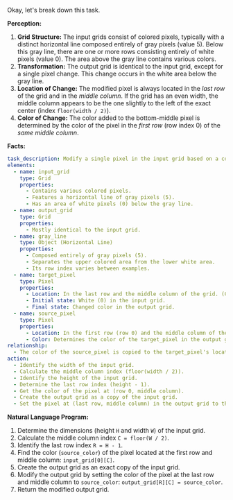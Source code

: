 Okay, let's break down this task.

**Perception:**

1.  **Grid Structure:** The input grids consist of colored pixels, typically with a distinct horizontal line composed entirely of gray pixels (value 5). Below this gray line, there are one or more rows consisting entirely of white pixels (value 0). The area above the gray line contains various colors.
2.  **Transformation:** The output grid is identical to the input grid, except for a single pixel change. This change occurs in the white area below the gray line.
3.  **Location of Change:** The modified pixel is always located in the *last row* of the grid and in the *middle column*. If the grid has an even width, the middle column appears to be the one slightly to the left of the exact center (index `floor(width / 2)`).
4.  **Color of Change:** The color added to the bottom-middle pixel is determined by the color of the pixel in the *first row* (row index 0) of the *same middle column*.

**Facts:**


```yaml
task_description: Modify a single pixel in the input grid based on a color found in the top row.
elements:
  - name: input_grid
    type: Grid
    properties:
      - Contains various colored pixels.
      - Features a horizontal line of gray pixels (5).
      - Has an area of white pixels (0) below the gray line.
  - name: output_grid
    type: Grid
    properties:
      - Mostly identical to the input grid.
  - name: gray_line
    type: Object (Horizontal Line)
    properties:
      - Composed entirely of gray pixels (5).
      - Separates the upper colored area from the lower white area.
      - Its row index varies between examples.
  - name: target_pixel
    type: Pixel
    properties:
      - Location: In the last row and the middle column of the grid. (Column index = floor(width / 2))
      - Initial state: White (0) in the input grid.
      - Final state: Changed color in the output grid.
  - name: source_pixel
    type: Pixel
    properties:
      - Location: In the first row (row 0) and the middle column of the grid. (Column index = floor(width / 2))
      - Color: Determines the color of the target_pixel in the output grid.
relationship:
  - The color of the source_pixel is copied to the target_pixel's location in the output grid.
action:
  - Identify the width of the input grid.
  - Calculate the middle column index (floor(width / 2)).
  - Identify the height of the input grid.
  - Determine the last row index (height - 1).
  - Get the color of the pixel at (row 0, middle column).
  - Create the output grid as a copy of the input grid.
  - Set the pixel at (last row, middle column) in the output grid to the color obtained in the previous step.
```


**Natural Language Program:**

1.  Determine the dimensions (height `H` and width `W`) of the input grid.
2.  Calculate the middle column index `C = floor(W / 2)`.
3.  Identify the last row index `R = H - 1`.
4.  Find the color (`source_color`) of the pixel located at the first row and middle column: `input_grid[0][C]`.
5.  Create the output grid as an exact copy of the input grid.
6.  Modify the output grid by setting the color of the pixel at the last row and middle column to `source_color`: `output_grid[R][C] = source_color`.
7.  Return the modified output grid.
